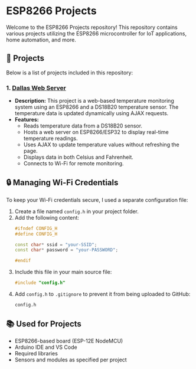 # ESP8266 Projects

Welcome to the ESP8266 Projects repository! This repository contains various projects utilizing the ESP8266 microcontroller for IoT applications, home automation, and more.


## 🚀 Projects
Below is a list of projects included in this repository:

### 1. [Dallas Web Server](projects/dallas_webserver)
- **Description:** This project is a web-based temperature monitoring system using an ESP8266 and a DS18B20 temperature sensor. The temperature data is updated dynamically using AJAX requests.
- **Features:**
  - Reads temperature data from a DS18B20 sensor.
  - Hosts a web server on ESP8266/ESP32 to display real-time temperature readings.
  - Uses AJAX to update temperature values without refreshing the page.
  - Displays data in both Celsius and Fahrenheit.
  - Connects to Wi-Fi for remote monitoring.



## 🔒 Managing Wi-Fi Credentials
To keep your Wi-Fi credentials secure, I used a separate configuration file:
1. Create a file named `config.h` in your project folder.
2. Add the following content:
   ```cpp
   #ifndef CONFIG_H
   #define CONFIG_H

   const char* ssid = "your-SSID";
   const char* password = "your-PASSWORD";

   #endif
   ```
3. Include this file in your main source file:
   ```cpp
   #include "config.h"
   ```
4. Add `config.h` to `.gitignore` to prevent it from being uploaded to GitHub:
   ```
   config.h
   ```

## 📚 Used for Projects
- ESP8266-based board (ESP-12E NodeMCU)
- Arduino IDE and VS Code
- Required libraries
- Sensors and modules as specified per project
